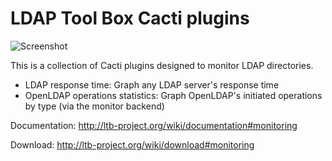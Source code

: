# LDAP Tool Box Cacti plugins

![Screenshot](http://ltb-project.org/wiki/_media/documentation/cacti-plugins/openldap_operations.png)

This is a collection of Cacti plugins designed to monitor LDAP directories.
* LDAP response time: Graph any LDAP server's response time
* OpenLDAP operations statistics: Graph OpenLDAP's initiated operations by type (via the monitor backend)

Documentation: http://ltb-project.org/wiki/documentation#monitoring

Download: http://ltb-project.org/wiki/download#monitoring
